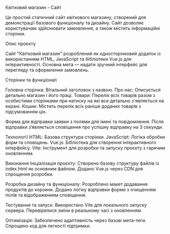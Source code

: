 Квітковий магазин - Сайт

Це простий статичний сайт квіткового магазину, створений для демонстрації базового функціоналу та дизайну. Сайт дозволяє користувачам здійснювати замовлення, а також містить інформаційні сторінки.

Опис проєкту

Сайт "Квітковий магазин" розроблений як односторінковий додаток із використанням HTML, JavaScript та бібліотеки Vue.js для інтерактивності. Основна мета — надати зручний інтерфейс для перегляду та оформлення замовлень.

Сторінки та функціонал

Головна сторінка: Вітальний заголовок з назвою.
Про нас: Описується детально магазин і його праці.
Товари: Перелік всіх товарів разом з особистими сторінками при натиску на які все детально з'являється на екрані.
Кошик: Містить перелік всіх раніше доданих товарів з підсумованнім цін.


Форма для відправки заявки з полями для імені та повідомлення.
Після відправки з’являється сповіщення про успішну відправку на 3 секунди.

Технології
HTML: Базова структура сторінки.
JavaScript: Логіка обробки форм та сповіщень.
Vue.js: Бібліотека для створення інтерактивного інтерфейсу.
Vite: Інструмент для розробки та запуску проєкту з гарячим оновленням.

Виконання
Ініціалізація проєкту:
Створено базову структуру файлів із index.html як основним файлом.
Додано Vue.js через CDN для спрощення розробки.

Розробка дизайну та функціоналу:
Розроблено макет додавання продуктів до корзини.
Додано логіку відправки форми з очищенням полів та відображенням сповіщення.

Тестування та запуск:
Використано Vite для локального запуску сервера.
Перевірялися зміни в реальному часі з оновленням.

Оптимізація:
Забезпечено адаптивність через базові мета-теги.
Спрощено код для легкості підтримки.

